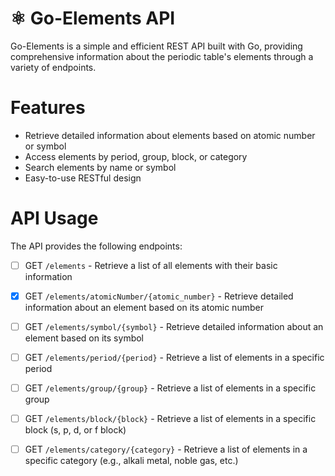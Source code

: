 # ⚛️ Go-Elements API

Go-Elements is a simple and efficient REST API built with Go, providing comprehensive information about the periodic table's elements through a variety of endpoints.

# Features

-   Retrieve detailed information about elements based on atomic number or symbol
-   Access elements by period, group, block, or category
-   Search elements by name or symbol
-   Easy-to-use RESTful design

# API Usage

The API provides the following endpoints:

- [ ]  GET `/elements` - Retrieve a list of all elements with their basic information
- [x]  GET `/elements/atomicNumber/{atomic_number}` - Retrieve detailed information about an element based on its atomic number
- [ ]  GET `/elements/symbol/{symbol}` - Retrieve detailed information about an element based on its symbol
- [ ]  GET `/elements/period/{period}` - Retrieve a list of elements in a specific period
- [ ]  GET `/elements/group/{group}` - Retrieve a list of elements in a specific group
- [ ]  GET `/elements/block/{block}` - Retrieve a list of elements in a specific block (s, p, d, or f block)
- [ ]  GET `/elements/category/{category}` - Retrieve a list of elements in a specific category (e.g., alkali metal, noble gas, etc.)

